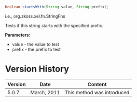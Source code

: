 ```java
boolean startsWith(String value, String prefix);
```

  
i.e.,
<javadoc method="startsWith(java.lang.String, java.lang.String)">org.zkoss.xel.fn.StringFns</javadoc>

Tests if this string starts with the specified prefix.

**Parameters:**

- value - the value to test
- prefix - the prefix to test

# Version History

| Version | Date        | Content                    |
|---------|-------------|----------------------------|
| 5.0.7   | March, 2011 | This method was introduced |
